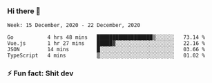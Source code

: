 ### Hi there 👋
<!--START_SECTION:waka-->
```text
Week: 15 December, 2020 - 22 December, 2020

Go           4 hrs 48 mins   ██████████████████▒░░░░░░   73.14 % 
Vue.js       1 hr 27 mins    █████▓░░░░░░░░░░░░░░░░░░░   22.16 % 
JSON         14 mins         █░░░░░░░░░░░░░░░░░░░░░░░░   03.66 % 
TypeScript   4 mins          ▒░░░░░░░░░░░░░░░░░░░░░░░░   01.02 % 
```
<!--END_SECTION:waka-->
<!--
**TG4LAaron/TG4LAaron** is a ✨ _special_ ✨ repository because its `README.md` (this file) appears on your GitHub profile.

Here are some ideas to get you started:

- 🔭 I’m currently working on ...
- 🌱 I’m currently learning ...
- 👯 I’m looking to collaborate on ...
- 🤔 I’m looking for help with ...
- 💬 Ask me about ...
- 📫 How to reach me: ...
- 😄 Pronouns: ...
- ⚡ Fun fact: ...
-->
### ⚡ Fun fact: Shit dev
